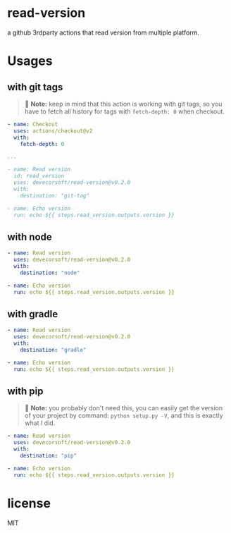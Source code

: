 # read-version

a github 3rdparty actions that read version from multiple platform.

# Usages

## with git tags

> :memo: **Note:** keep in mind that this action is working with git tags, so you have to fetch all history for tags with `fetch-depth: 0` when checkout.

```yaml
- name: Checkout
  uses: actions/checkout@v2
  with:
    fetch-depth: 0

...

- name: Read version
  id: read_version
  uses: devecorsoft/read-version@v0.2.0
  with:
    destination: "git-tag"

- name: Echo version
  run: echo ${{ steps.read_version.outputs.version }}
```

## with node

```yaml
- name: Read version
  uses: devecorsoft/read-version@v0.2.0
  with:
    destination: "node"

- name: Echo version
  run: echo ${{ steps.read_version.outputs.version }}
```

## with gradle

```yaml
- name: Read version
  uses: devecorsoft/read-version@v0.2.0
  with:
    destination: "gradle"

- name: Echo version
  run: echo ${{ steps.read_version.outputs.version }}
```

## with pip

> :memo: **Note:** you probably don't need this, you can easily get the version of your project by command: `python setup.py -V`, and this is exactly what I did.

```yaml
- name: Read version
  uses: devecorsoft/read-version@v0.2.0
  with:
    destination: "pip"

- name: Echo version
  run: echo ${{ steps.read_version.outputs.version }}
```

# license

MIT

